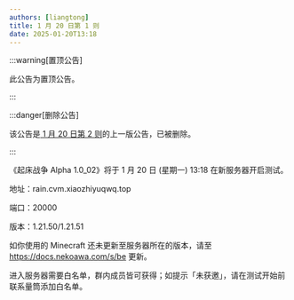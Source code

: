 ```yaml
---
authors: [liangtong]
title: 1 月 20 日第 1 则
date: 2025-01-20T13:18
---
```


:::warning[置顶公告]

此公告为置顶公告。

:::

:::danger[删除公告]

该公告是[ 1 月 20 日第 2 则](./012002)的上一版公告，已被删除。

:::

《起床战争 Alpha 1.0_02》将于 1 月 20 日 (星期一) 13:18 在新服务器开启测试。

地址：rain.cvm.xiaozhiyuqwq.top

端口：20000

版本：1.21.50/1.21.51

如你使用的 Minecraft 还未更新至服务器所在的版本，请至 https://docs.nekoawa.com/s/be 更新。

进入服务器需要白名单，群内成员皆可获得；如提示「未获邀」，请在测试开始前联系量筒添加白名单。
